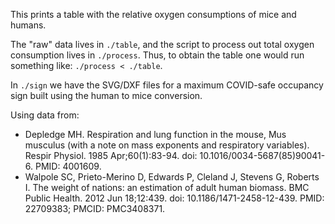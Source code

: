 This prints a table with the relative oxygen consumptions of mice and humans.

The "raw" data lives in `./table`, and the script to process out total oxygen
consumption lives in `./process`. Thus, to obtain the table one would run
something like: `./process < ./table`.

In `./sign` we have the SVG/DXF files for a maximum COVID-safe occupancy sign
built using the human to mice conversion.

Using data from:

- Depledge MH. Respiration and lung function in the mouse, Mus musculus (with a note on mass exponents and respiratory variables). Respir Physiol. 1985 Apr;60(1):83-94. doi: 10.1016/0034-5687(85)90041-6. PMID: 4001609.
- Walpole SC, Prieto-Merino D, Edwards P, Cleland J, Stevens G, Roberts I. The weight of nations: an estimation of adult human biomass. BMC Public Health. 2012 Jun 18;12:439. doi: 10.1186/1471-2458-12-439. PMID: 22709383; PMCID: PMC3408371.
